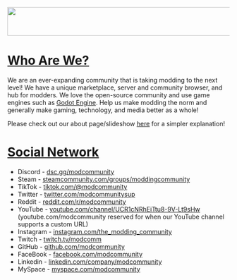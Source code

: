 <a href="https://moddingcommunity.com/about" target="_blank"><img src="https://user-images.githubusercontent.com/6509565/188262424-ff26c377-d85e-4922-9ba2-dae15d83c39e.png" data-canonical-src="https://user-images.githubusercontent.com/6509565/188262424-ff26c377-d85e-4922-9ba2-dae15d83c39e.png" width="600" height="65" /></a>
# [Who Are We?](https://moddingcommunity.com/about)
We are an ever-expanding community that is taking modding to the next level! We have a unique marketplace, server and community browser, and hub for modders. We love the open-source community and use game engines such as [Godot Engine](http://godotengine.org/). Help us make modding the norm and generally make gaming, technology, and media better as a whole!

Please check out our about page/slideshow [here](https://moddingcommunity.com/about) for a simpler explanation!

# [Social Network](https://moddingcommunity.com/forums/topic/3-all-social-media-platforms/#comment-3)
* Discord - [dsc.gg/modcommunity](https://dsc.gg/modcommunity)
* Steam - [steamcommunity.com/groups/moddingcommunity](https://steamcommunity.com/groups/moddingcommunity)
* TikTok - [tiktok.com/@modcommunity](https://tiktok.com/@modcommunity)
* Twitter - [twitter.com/modcommunitysup](https://twitter.com/modcommunitysup)
* Reddit - [reddit.com/r/modcommunity](https://reddit.com/r/modcommunity)
* YouTube - [youtube.com/channel/UCR1cNRhEiTtu8-9V-Lt9sHw](https://youtube.com/channel/UCR1cNRhEiTtu8-9V-Lt9sHw) (youtube.com/modcommunity reserved for when our YouTube channel supports a custom URL)
* Instagram - [instagram.com/the_modding_community](https://instagram.com/the_modding_community)
* Twitch - [twitch.tv/modcomm](https://twitch.tv/modcomm)
* GitHub - [github.com/modcommunity](https://github.com/modcommunity)
* FaceBook - [facebook.com/modcommunity](https://facebook.com/modcommunity)
* Linkedin - [linkedin.com/company/modcommunity](https://linkedin.com/company/modcommunity)
* MySpace - [myspace.com/modcommunity](https://myspace.com/modcommunity)
